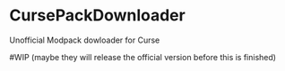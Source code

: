 # CursePackDownloader
Unofficial Modpack dowloader for Curse 

#WIP (maybe they will release the official version before this is finished)
